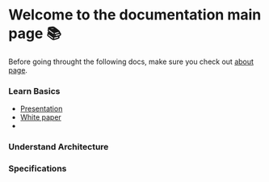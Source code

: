 # Welcome to the documentation main page :books:

Before going throught the following docs, make sure you check out [about page](../common).

### Learn Basics
* [Presentation](https://docs.google.com/presentation/d/1vFAlyUTGwBNqFJMH6KITcM9WR6QgIx4XtGkk9DVnJzo/edit) 
* [White paper](https://docs.google.com/document/d/1zPibFG5AnJt2wmbdqKFg5JugAwP3FN6hAoo6UVE9oys/edit) 
* 

### Understand Architecture


### Specifications


